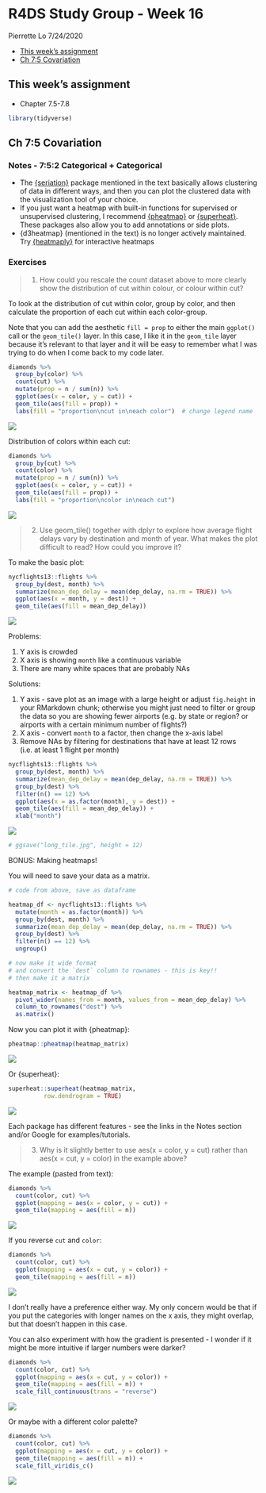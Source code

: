 R4DS Study Group - Week 16
================
Pierrette Lo
7/24/2020

  - [This week’s assignment](#this-weeks-assignment)
  - [Ch 7:5 Covariation](#ch-75-covariation)

## This week’s assignment

  - Chapter 7.5-7.8

<!-- end list -->

``` r
library(tidyverse)
```

## Ch 7:5 Covariation

### Notes - 7:5:2 Categorical + Categorical

  - The [{seriation}](https://github.com/mhahsler/seriation) package
    mentioned in the text basically allows clustering of data in
    different ways, and then you can plot the clustered data with the
    visualization tool of your choice.
  - If you just want a heatmap with built-in functions for supervised or
    unsupervised clustering, I recommend
    [{pheatmap}](https://davetang.org/muse/2018/05/15/making-a-heatmap-in-r-with-the-pheatmap-package/)
    or [{superheat}](https://rlbarter.github.io/superheat/). These
    packages also allow you to add annotations or side plots.
  - {d3heatmap} (mentioned in the text) is no longer actively
    maintained. Try
    [{heatmaply}](https://github.com/talgalili/heatmaply) for
    interactive heatmaps

### Exercises

> 1.  How could you rescale the count dataset above to more clearly show
>     the distribution of cut within colour, or colour within cut?

To look at the distribution of cut within color, group by color, and
then calculate the proportion of each cut within each color-group.

Note that you can add the aesthetic `fill = prop` to either the main
`ggplot()` call or the `geom_tile()` layer. In this case, I like it in
the `geom_tile` layer because it’s relevant to that layer and it will be
easy to remember what I was trying to do when I come back to my code
later.

``` r
diamonds %>% 
  group_by(color) %>% 
  count(cut) %>% 
  mutate(prop = n / sum(n)) %>% 
  ggplot(aes(x = color, y = cut)) +
  geom_tile(aes(fill = prop)) +
  labs(fill = "proportion\ncut in\neach color")  # change legend name
```

![](r4ds_week16_files/figure-gfm/unnamed-chunk-2-1.png)<!-- -->

Distribution of colors within each cut:

``` r
diamonds %>% 
  group_by(cut) %>% 
  count(color) %>% 
  mutate(prop = n / sum(n)) %>% 
  ggplot(aes(x = color, y = cut)) +
  geom_tile(aes(fill = prop)) +
  labs(fill = "proportion\ncolor in\neach cut")
```

![](r4ds_week16_files/figure-gfm/unnamed-chunk-3-1.png)<!-- -->

> 2.  Use geom\_tile() together with dplyr to explore how average flight
>     delays vary by destination and month of year. What makes the plot
>     difficult to read? How could you improve it?

To make the basic plot:

``` r
nycflights13::flights %>% 
  group_by(dest, month) %>% 
  summarize(mean_dep_delay = mean(dep_delay, na.rm = TRUE)) %>% 
  ggplot(aes(x = month, y = dest)) +
  geom_tile(aes(fill = mean_dep_delay))
```

![](r4ds_week16_files/figure-gfm/unnamed-chunk-4-1.png)<!-- -->

Problems:

1.  Y axis is crowded
2.  X axis is showing `month` like a continuous variable
3.  There are many white spaces that are probably NAs

Solutions:

1.  Y axis - save plot as an image with a large height or adjust
    `fig.height` in your RMarkdown chunk; otherwise you might just need
    to filter or group the data so you are showing fewer airports
    (e.g. by state or region? or airports with a certain minimum number
    of flights?)
2.  X axis - convert `month` to a factor, then change the x-axis label
3.  Remove NAs by filtering for destinations that have at least 12 rows
    (i.e. at least 1 flight per month)

<!-- end list -->

``` r
nycflights13::flights %>%
  group_by(dest, month) %>% 
  summarize(mean_dep_delay = mean(dep_delay, na.rm = TRUE)) %>% 
  group_by(dest) %>% 
  filter(n() == 12) %>% 
  ggplot(aes(x = as.factor(month), y = dest)) +
  geom_tile(aes(fill = mean_dep_delay)) +
  xlab("month")
```

![](r4ds_week16_files/figure-gfm/unnamed-chunk-5-1.png)<!-- -->

``` r
# ggsave("long_tile.jpg", height = 12)
```

BONUS: Making heatmaps\!

You will need to save your data as a matrix.

``` r
# code from above, save as dataframe

heatmap_df <- nycflights13::flights %>%
  mutate(month = as.factor(month)) %>% 
  group_by(dest, month) %>% 
  summarize(mean_dep_delay = mean(dep_delay, na.rm = TRUE)) %>% 
  group_by(dest) %>% 
  filter(n() == 12) %>% 
  ungroup() 

# now make it wide format
# and convert the `dest` column to rownames - this is key!!
# then make it a matrix

heatmap_matrix <- heatmap_df %>% 
  pivot_wider(names_from = month, values_from = mean_dep_delay) %>%
  column_to_rownames("dest") %>% 
  as.matrix()
```

Now you can plot it with {pheatmap}:

``` r
pheatmap::pheatmap(heatmap_matrix)
```

![](r4ds_week16_files/figure-gfm/unnamed-chunk-7-1.png)<!-- -->

Or {superheat}:

``` r
superheat::superheat(heatmap_matrix,
          row.dendrogram = TRUE)
```

![](r4ds_week16_files/figure-gfm/unnamed-chunk-8-1.png)<!-- -->

Each package has different features - see the links in the Notes section
and/or Google for examples/tutorials.

> 3.  Why is it slightly better to use aes(x = color, y = cut) rather
>     than aes(x = cut, y = color) in the example above?

The example (pasted from text):

``` r
diamonds %>% 
  count(color, cut) %>%  
  ggplot(mapping = aes(x = color, y = cut)) +
  geom_tile(mapping = aes(fill = n))
```

![](r4ds_week16_files/figure-gfm/unnamed-chunk-9-1.png)<!-- -->

If you reverse `cut` and `color`:

``` r
diamonds %>% 
  count(color, cut) %>%  
  ggplot(mapping = aes(x = cut, y = color)) +
  geom_tile(mapping = aes(fill = n))
```

![](r4ds_week16_files/figure-gfm/unnamed-chunk-10-1.png)<!-- -->

I don’t really have a preference either way. My only concern would be
that if you put the categories with longer names on the x axis, they
might overlap, but that doesn’t happen in this case.

You can also experiment with how the gradient is presented - I wonder if
it might be more intuitive if larger numbers were darker?

``` r
diamonds %>% 
  count(color, cut) %>%  
  ggplot(mapping = aes(x = cut, y = color)) +
  geom_tile(mapping = aes(fill = n)) +
  scale_fill_continuous(trans = "reverse")
```

![](r4ds_week16_files/figure-gfm/unnamed-chunk-11-1.png)<!-- -->

Or maybe with a different color palette?

``` r
diamonds %>% 
  count(color, cut) %>%  
  ggplot(mapping = aes(x = cut, y = color)) +
  geom_tile(mapping = aes(fill = n)) +
  scale_fill_viridis_c()
```

![](r4ds_week16_files/figure-gfm/unnamed-chunk-12-1.png)<!-- -->
